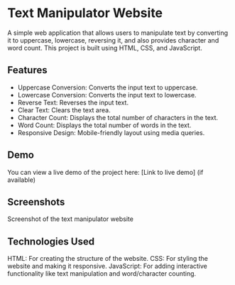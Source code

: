 # Text Manipulator Website
A simple web application that allows users to manipulate text by converting it to uppercase, lowercase, reversing it, and also provides character and word count. This project is built using HTML, CSS, and JavaScript.

## Features
- Uppercase Conversion: Converts the input text to uppercase.
- Lowercase Conversion: Converts the input text to lowercase.
- Reverse Text: Reverses the input text.
- Clear Text: Clears the text area.
- Character Count: Displays the total number of characters in the text.
- Word Count: Displays the total number of words in the text.
- Responsive Design: Mobile-friendly layout using media queries.
  
## Demo
You can view a live demo of the project here: [Link to live demo] (if available)

## Screenshots

Screenshot of the text manipulator website

## Technologies Used
HTML: For creating the structure of the website.
CSS: For styling the website and making it responsive.
JavaScript: For adding interactive functionality like text manipulation and word/character counting.
